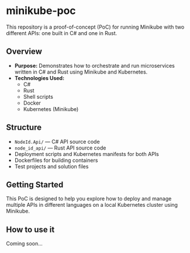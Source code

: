# minikube-poc

This repository is a proof-of-concept (PoC) for running Minikube with two different APIs: one built in C# and one in Rust.

## Overview

- **Purpose:** Demonstrates how to orchestrate and run microservices written in C# and Rust using Minikube and Kubernetes.
- **Technologies Used:**
  - C#
  - Rust
  - Shell scripts
  - Docker
  - Kubernetes (Minikube)

## Structure

- `NodeId.Api/` — C# API source code
- `node_id_api/` — Rust API source code
- Deployment scripts and Kubernetes manifests for both APIs
- Dockerfiles for building containers
- Test projects and solution files

## Getting Started

This PoC is designed to help you explore how to deploy and manage multiple APIs in different languages on a local Kubernetes cluster using Minikube.

## How to use it

Coming soon...
